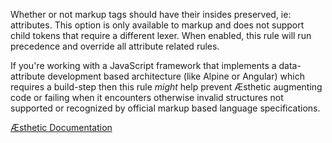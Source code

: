 Whether or not markup tags should have their insides preserved, ie: attributes. This option is only available to markup and does not support child tokens that require a different lexer. When enabled, this rule will run precedence and override all attribute related rules.

If you're working with a JavaScript framework that implements a data-attribute development based architecture (like Alpine or Angular) which requires a build-step then this rule _might_ help prevent Æsthetic augmenting code or failing when it encounters otherwise invalid structures not supported or recognized by official markup based language specifications.


[Æsthetic Documentation](https://æsthetic.dev/rules/markup/preserveAttribute/)